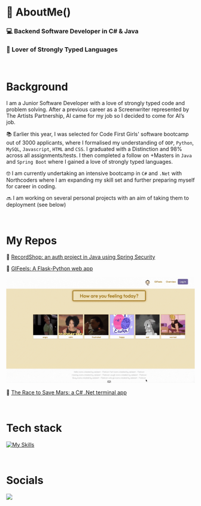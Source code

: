 # 💾 AboutMe()

<h3>💻  Backend Software Developer in C# & Java</h3>
<h3>💪 Lover of Strongly Typed Languages </h3>
<br/>

# Background

I am a Junior Software Developer with a love of strongly typed code and problem solving. After a previous career as a Screenwriter represented by The Artists Partnership, AI came for my job so I decided to come for AI’s job. 

📚 Earlier this year, I was selected for Code First Girls' software bootcamp out of 3000 applicants, where I formalised my understanding of `OOP`, `Python`, `MySQL`, `Javascript`, `HTML` and `CSS`. I graduated with a Distinction and 98% across all assignments/tests. I then completed a follow on +Masters in `Java` and `Spring Boot` where I gained a love of strongly typed languages. 

🤓 I am currently undertaking an intensive bootcamp in `C#` and `.Net` with Northcoders where I am expanding my skill set and further preparing myself for career in coding. 

🔜 I am working on several personal projects with an aim of taking them to deployment (see below)

<br/>

# My Repos

🔐  <a href="https://github.com/Rachel-Tookey/RecordShop_Security_Project"> RecordShop: an auth project in Java using Spring Security </a>

🥹  <a href="https://github.com/Rachel-Tookey/GIFeels"> GIFeels: A Flask-Python web app </a>

![](https://github.com/Rachel-Tookey/Rachel-Tookey/blob/main/GIFeels.gif)

🚀  <a href="https://github.com/Rachel-TookeyThe_Race_To_Save_Mars"> The Race to Save Mars: a C# .Net terminal app </a>

<br/>

# Tech stack

[![My Skills](https://skillicons.dev/icons?i=html,css,java,spring,cs,py,mysql,regex,postman,netlify,aws,githubactions,dotnet,docker,flask,visualstudio,git,github)](https://skillicons.dev)

<br/>

# Socials

<a href="https://www.linkedin.com/in/rachel-tookey-539a42134">
  <img src='https://img.shields.io/badge/LinkedIn-blue?logo=linkedin&logoColor=white&style=for-the-badge' />
</a>
